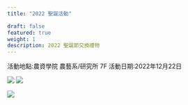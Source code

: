 ```yaml
---
title: "2022 聖誕活動"

draft: false
featured: true
weight: 1
description: 2022 聖誕節交換禮物
---
```


活動地點:農資學院 農藝系/研究所 7F
活動日期:2022年12月22日

![](https://i.imgur.com/RvCLZUO.jpg)
![](https://i.imgur.com/YkHGgsL.jpg)  

![](https://i.imgur.com/ukq36I0.jpg)

